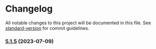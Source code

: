 # Changelog

All notable changes to this project will be documented in this file. See [standard-version](https://github.com/conventional-changelog/standard-version) for commit guidelines.

### [5.1.5](https://github.com/Bravemobin/react-image-lightbox/compare/v5.1.4...v5.1.5) (2023-07-09)
